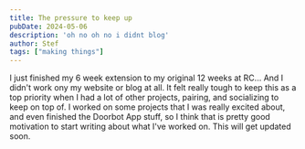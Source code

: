 ```yaml
---
title: The pressure to keep up
pubDate: 2024-05-06
description: 'oh no oh no i didnt blog'
author: Stef
tags: ["making things"]
---
```


I just finished my 6 week extension to my original 12 weeks at RC... And I didn't work ony my website or blog at all. It felt really tough to keep this as a top priority when I had a lot of other projects, pairing, and socializing to keep on top of. I worked on some projects that I was really excited about, and even finished the Doorbot App stuff, so I think that is pretty good motivation to start writing about what I've worked on. This will get updated soon.